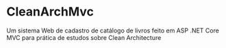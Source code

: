 # CleanArchMvc
Um sistema Web de cadastro de catálogo de livros feito em ASP .NET Core MVC para prática de estudos sobre Clean Architecture
